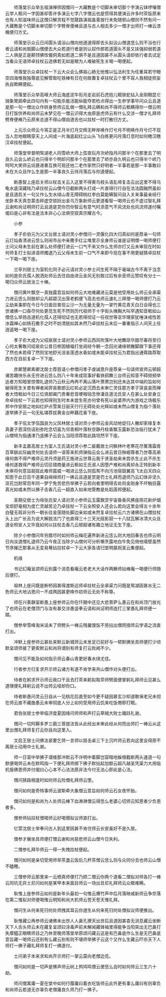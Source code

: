 <!-- { "loadSidebar": true } -->
　　师落堂示众举五祖演禅师因僧问一大藏教是个切脚未审切那个字演云钵啰嚷僧云学人秪问一字因甚却答许多演云七字八字僧云也是惯得其便演云许多时茶饭原来也有人知滋味师云这僧只解贪程不觉蹉路演祖虽善放行未免随邪山僧则不然有问一大藏教是个切脚未审切那个字劈脊便棒且道与古人相去多少一僧才出师打一棒云漆桶便归方丈。

　　师落堂示众云日间圊头请浴山僧向他道道得即去头拟议山僧道恁么则不浴也行者云请和尚脱脚山僧便去大众若道行者是则认奴作郎若道圊头不是又扶强抑弱若道二人俱是正是颟顸佛性儱侗真如若道二俱不是且道因甚不从圊头请却依行者去试定当看众无语师卓拄杖云选佛若无如是眼为人难破死生关喝一喝便起。

　　师落堂示众卓拄杖一下云大众会么佛祖心肠无他惟以弘法利生为任重耳若守眼空四海惟我独尊底见解管取吃铁棒有日在何故聻复卓拄杖云个里不容人我相徒担妄执自欺瞒便起。

　　师落堂示众举高峰大师云海底泥牛衔月走岩前石虎抱儿眠铁蛇钻入金刚眼昆仑骑象鹭鹚牵此四句内有一句能杀能活能纵能夺若检点得出一生参学事毕问众云且道是那一句一僧出众作转身势师云乱做一僧礼拜云瞒和尚不得师云秪瞒得你一僧云明日打饭供养和尚师云未梦见在一僧云识得大虫原是虎师云有什么交涉一僧才礼拜师劈脊便棒乃云原来总道不得山僧自道去也以拄杖一时打散归方丈。

　　上元示众师云今宵正是正月半灯月交辉无畔岸唤作灯兮月不明唤作月兮灯不现当人忽地眼睛穿天上人间成一片海底起红尘山头飞白练更问月落灯息时如何瞎汉瞎汉卓拄杖便起。

　　师落堂举普明鸳湖老人同雪峤大师上弦夜玩月次峤指月问那半个在那里去了明良久云会么峤云也只得半个明却问那半个在那里去了峤亦良久明云也只得半个峤乃呵呵大笑师云埙篪递奏互换可观还他二老作家然只好明者一半事若是那一半事敢曰未在大众且作么生是那一半事良久云待月落后与你道便起。

　　断愚智上座启关师以杖击关云入这里不得黄鸟枝头语乱啼复击云出这里不得乌龟水底深藏陆乃卓拄杖云山僧今日截断两头打成一片直得行行自在法法圆融然虽如是且道启关一句又作么生水绿山青无障碍桃红李白莫能瞒智问自入关来事最亲经行坐卧本天真忽蒙击碎虚空锁跃出金乌万象新师云更道看智一喝师云也不虚过智礼拜云谢和尚证明师打云且道是赏你罚你智云有意气时添意气不风流处也风流师遂付嘱偈曰是心非有法是法本非心心法俱空寂真宗耀古今。

　　小参

　　孝子俞伯元为父文台居士请对灵小参僧问一灵偃化四大归真如何是荐亲一句师云灯灿香清进云恁么则闹市丛中亲撒手红尘堆里示全身师云谁是证明僧一喝师便打士问父母未生前在甚么处师便打进云一口气不来又作么生师亦打又云未审现在时如何师复打士拟进语师擉退乃云父母未生前一口气不来即今现在事不用更疑猜卓拄杖一下喝一喝下座。

　　兰亭刘居士为室机化同子必元请对灵小参士问生死不隔于毫端古今不离于当念如何是俞氏孺人脱洒处师云去住自由进云金风无别致过后有余音师云赞叹有分士一喝归众师云放汝三十棒。

　　僧问黄叶飘空一真独露意旨如何师云大地难藏进云莫是他受用处么师云全承渠力进云恁么则脱却尘凡超碧汉出笼老鹤便飞高去也师云速礼三拜僧一喝师便打乃云尘劫来事即在今日今日面目普现尘沙一为无量无量为一翠竹黄花青天白日会得也三世诸佛一口吞尽何处更觅生死不然则历代祖师于十字街头捶胸大叫罕遇知音秪如山僧恁么举扬且道机化孺人还得彻证也无若得彻证一任视世等沤华理家犹唾沫戒性若冰霜禅心如铁石撒手之时不妨清脱如其未然乃卓拄杖云末后一番重指示人间天上任逍遥喝一喝下座。

　　孝子俞大成为父绍泉居士请对灵小参师云西风吹落叶大地舞琼华腊尽春将至归心何太奢敢问绍泉俞公昔日修因植福打坐阅经今朝一念回光诸缘顿撇脚跟下事还得了然也未若得了然则宝地舒光洁金莲透水香如或未能卓拄杖云为君指出通霄路荐取西方在目前复卓一下下座。

　　彦卿慧卿素卿沈居士荐慈请小参僧问孝子虔诚恳升座荐亲一句请师宣师云顿超诸苦趣快乐永无穷进云恁么则八十年来成现事好看铁鹞舞三台师云知音不碍频频举达者方知暗里惊僧礼退师乃云秋云冉冉不离山落叶萧萧岂别还未达其中端的旨如何破得死生关昔有禅者闻羿丧歌郎云红轮必定沉西去未审亡灵往那方孝子哭哀哀而禅者大悟秪如今日三位贤郎阖门贵眷悲音哽咽恸念惨凄且道沈氏安人在甚么处安身立命卓拄杖一下云若也知得则生时本未尝生死亦何曾有死以娑婆界内为游戏之场极乐邦中作安居之地如红炉点雪杲日丽天行行无碍处处光辉如或未然山僧复为指个落处遂举拂子云一句无私堪荐拔黄金台畔藕花香下座。

　　孝子伍文学伍国良为父凤林居士请对灵小参师云金风动地促归人撇却家缘复本真妻子恩深伤话别弥陀念切喜为邻青桐叶落秋空静丹桂香飘玉露新恐汝临行犹未了山僧特为指通津乃竖拂子云会么当阳须荐取此路坦然平下座。

　　新丰孟嘉高居士为室人王氏请对灵小参二裴戴居士问枫林叶老寒花尽篱落霜青百草腓此际幽灵何处去请师一语答来机师弹指云会么进云昔日殃崛尊者乃世尊高弟缘何救不得产难师云灵丹须是药王施进云世尊云我于贤圣劫来未尝杀生止此不杀生缘何遂救得产难师云切忌错商量进云秪如王氏淑人因堕产难和尚离却永正特到新丰未审将何意旨超拔此难师震威一喝进云恁么则孤鸳不向污池宿鼓翼高飞太白天四众知恩于此日百千道果自绵绵师打一拂云且道是赏是罚士礼拜而退师乃云幻体非坚久沤花岂耐常百年同一梦宁免苦悲伤举拂子云若向者里明得去处则金刚身不坏触目露真光如或未然以拂子击香几云一超直入如来地管教是处蹈莲邦便起。

　　圣期殳居士为母张氏安人请对灵小参师云玉露飘空宇宙昏香风拂座雨花新炉烟宝炬舒毫相为度亡灵越苦沦乃卓拄杖一下云全照安人还会么若向这里会得五十余年白璧无瑕非分外一朝长往金莲随处脚边亲如或未然复卓拄杖云六方诸佛在山僧拄杖头上出广长舌为说大解脱法门了也直得三十三天光摇影寂一十八狱瓦解冰清大众且道全照安人又毕竟如何以拄杖击香几云顿超诸有趣立地证无生下座。

　　除夕小参僧问年穷腊尽时如何师云梅花遍界新进云恁么则大地回春去也师云明日向汝道僧礼退师乃云今夜正当除夕山僧何可分析懒烹露地白牛免见倚他墙壁虽然节序摧迁那事从无变易蓦拈拄杖卓一下云大家各请归堂明晨祝圣云集便起。

　　机缘

　　书记幻庵呈颂师云别露个消息看庵云老老大大话作两橛师拈棒庵一喝便行师随后便打。

　　祖林上座问既是断桥因甚得渡斯远师卓拄杖云全承渠力问既是鸳湖因甚水无二色师云大地沾恩问一不成两因甚更唤作初师云无处不称尊。

　　师在兴善静室断愚上座参师云你在忏期中还见大悲菩萨么愚云在和尚顶门放光了也师云在老僧顶门与汝有甚交涉愚竖拳云请和尚证明师连打三掌愚礼拜师便一踏。

　　僧参举雪峰淘米话未了师劈头一棒云残羹馊饭不劳拈出僧罔措师云学语之流直打出。

　　冲默上座参师云甚处来默云新城师云未发足已前好与一顿默拂坐具师便打少顷默呈颂师接了更索默云和尚将谓别有师复打云败阙不少。

　　僧问见不能及如何指示师云春山青更好春水绿尤佳。

　　行者参方归复求开示师云诸方有道不肯学来共山僧作对头便打出。

　　侍者在躬求开示师云我口干且去打茶来躬拟取茶师劈面便掌躬礼拜师云见甚么道理便礼拜躬云说不出师云哑却你口。

　　侍者断愚问灵云日自从一见桃花后直至如今更不疑因甚玄沙却道敢保老兄未彻在师云直不藏曲愚云未审彻底人分上如何受用师云饥来吃饭倦即打眠。

　　君伯张居士参举临济度夏因缘问师师和声打云草贼大败士踊跃礼谢。

　　僧问一切阿耨多罗三藐三菩提法皆从此经出未审此经从何而出师打一棒云从这里出僧礼拜师复打云你且向这里入。

　　文启王居士问佛法紧要乞师一言师以扇击桌三下士沉吟师云若向这里会得原不离居士动用中士礼谢。

　　师一日室中举拂子谓维那冲默云不许明中着脚岂容暗地躲根截断两头速道一句默便喝师云未在默鸣指一下便礼拜师掷下拂子默拈起加额云超凡越圣凭渠力大用临机报佛恩师并付偈曰心心本不心法法原非法今付无法心即此是心法。

　　僧问狭路相逢时如何师云险僧礼拜师云堕。

　　僧问如何是奇特事师云波斯牵大象僧云意旨如何师云石女夜怀胎。

　　僧问如何是和尚为人处师云棒下血淋淋僧云得恁么老婆心切师云知恩者少负恩者多。

　　僧参师拈拄杖僧喝师云好喝僧拟议师直打出。

　　忆萱沈居士举拳问古人到这里因甚不肯住师云长安虽好不是久居。

　　僧参才展坐具师便打僧云谢和尚慈悲师云山僧今日失利。

　　二僧参礼拜毕师云一得一失拽拄杖便起。

　　僧问如何是亲切受用师举茶盏云饭后几杯茶僧云恁么则与众同分去也师云山僧不瞌睡。

　　三僧参师云那里来一云栖真师便打乃顾二僧云你两个道看二僧拟对师各打一棒云同坑无异土尼问如何是某甲本来面目师云一场出丑尼礼拜师云众眼难瞒。

　　耿惟上座参师云如何是新年头最初一句惟云爆竹声中后月落映咸新师云争奈落在第二惟拟对师便喝惟云明知和尚大机师云苍天苍天惟礼拜。

　　僧问生从何来死归何处师拽其耳云你道生从何来死归何处僧拟议师便推出。

　　耿惟藏公再参师云诸佛未出世人人鼻孔撩天出世后且道因甚杳无消息藏云坐断天下人舌头师云未在藏复呈颂曰涂毒声前未解闻藏锋袖里得能争当阳突出无巴鼻打失摩醯正眼睛师目之乃休至晚师落堂举原颂问藏云这是有巴鼻底作么生是无巴鼻底意旨藏一喝师云还别有么藏云别有则不堪师举拂子云这个又作么生藏云吓杀天下人师打一拂子藏礼拜师复打一拂遂付。

　　士问弟子本来求和尚开示师打一掌云莫向老僧边觅。

　　僧问如何是一切声是佛声师云树上鹁鸠鸣僧云便恁么会时如何师云三生六十劫。

　　师问僧寓庸一夏在堂中如何行履庸曰着衣吃饭师云此外更有事么庸曰有则辜负和尚师云若道无亦辜负老僧庸良久师乃打一拂子。


